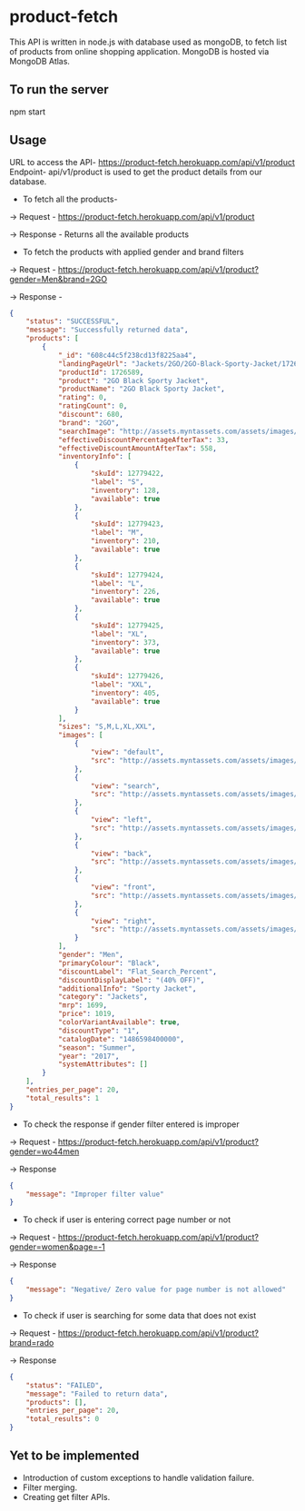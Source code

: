 # product-fetch

This API is written in node.js with database used as mongoDB, to fetch list of products from online shopping application. MongoDB is hosted via MongoDB Atlas.

## To run the server

npm start

## Usage

URL to access the API- https://product-fetch.herokuapp.com/api/v1/product
Endpoint- api/v1/product is used to get the product details from our database.

* To fetch all the products-

-> Request - https://product-fetch.herokuapp.com/api/v1/product

-> Response - Returns all the available products

* To fetch the products with applied gender and brand filters

-> Request - https://product-fetch.herokuapp.com/api/v1/product?gender=Men&brand=2GO

-> Response -
```JSON
{
    "status": "SUCCESSFUL",
    "message": "Successfully returned data",
    "products": [
        {
            "_id": "608c44c5f238cd13f8225aa4",
            "landingPageUrl": "Jackets/2GO/2GO-Black-Sporty-Jacket/1726589/buy",
            "productId": 1726589,
            "product": "2GO Black Sporty Jacket",
            "productName": "2GO Black Sporty Jacket",
            "rating": 0,
            "ratingCount": 0,
            "discount": 680,
            "brand": "2GO",
            "searchImage": "http://assets.myntassets.com/assets/images/1726589/2017/2/9/11486632625708-2GO-Black-Sporty-Jacket-721486632625379-1.jpg",
            "effectiveDiscountPercentageAfterTax": 33,
            "effectiveDiscountAmountAfterTax": 558,
            "inventoryInfo": [
                {
                    "skuId": 12779422,
                    "label": "S",
                    "inventory": 128,
                    "available": true
                },
                {
                    "skuId": 12779423,
                    "label": "M",
                    "inventory": 210,
                    "available": true
                },
                {
                    "skuId": 12779424,
                    "label": "L",
                    "inventory": 226,
                    "available": true
                },
                {
                    "skuId": 12779425,
                    "label": "XL",
                    "inventory": 373,
                    "available": true
                },
                {
                    "skuId": 12779426,
                    "label": "XXL",
                    "inventory": 405,
                    "available": true
                }
            ],
            "sizes": "S,M,L,XL,XXL",
            "images": [
                {
                    "view": "default",
                    "src": "http://assets.myntassets.com/assets/images/1726589/2017/2/9/11486632625708-2GO-Black-Sporty-Jacket-721486632625379-1.jpg"
                },
                {
                    "view": "search",
                    "src": "http://assets.myntassets.com/assets/images/1726589/2017/2/9/11486632625708-2GO-Black-Sporty-Jacket-721486632625379-1.jpg"
                },
                {
                    "view": "left",
                    "src": "http://assets.myntassets.com/assets/images/1726589/2017/2/9/11486632625605-2GO-Black-Sporty-Jacket-721486632625379-5.jpg"
                },
                {
                    "view": "back",
                    "src": "http://assets.myntassets.com/assets/images/1726589/2017/2/9/11486632625664-2GO-Black-Sporty-Jacket-721486632625379-3.jpg"
                },
                {
                    "view": "front",
                    "src": "http://assets.myntassets.com/assets/images/1726589/2017/2/9/11486632625689-2GO-Black-Sporty-Jacket-721486632625379-2.jpg"
                },
                {
                    "view": "right",
                    "src": "http://assets.myntassets.com/assets/images/1726589/2017/2/9/11486632625641-2GO-Black-Sporty-Jacket-721486632625379-4.jpg"
                }
            ],
            "gender": "Men",
            "primaryColour": "Black",
            "discountLabel": "Flat_Search_Percent",
            "discountDisplayLabel": "(40% OFF)",
            "additionalInfo": "Sporty Jacket",
            "category": "Jackets",
            "mrp": 1699,
            "price": 1019,
            "colorVariantAvailable": true,
            "discountType": "1",
            "catalogDate": "1486598400000",
            "season": "Summer",
            "year": "2017",
            "systemAttributes": []
        }
    ],
    "entries_per_page": 20,
    "total_results": 1
}
```

* To check the response if gender filter entered is improper

-> Request - https://product-fetch.herokuapp.com/api/v1/product?gender=wo44men

-> Response
```JSON
{
    "message": "Improper filter value"
}
```

* To check if user is entering correct page number or not

-> Request - https://product-fetch.herokuapp.com/api/v1/product?gender=women&page=-1

-> Response
```JSON
{
    "message": "Negative/ Zero value for page number is not allowed"
}
```

* To check if user is searching for some data that does not exist

-> Request - https://product-fetch.herokuapp.com/api/v1/product?brand=rado

-> Response
```JSON
{
    "status": "FAILED",
    "message": "Failed to return data",
    "products": [],
    "entries_per_page": 20,
    "total_results": 0
}
```
## Yet to be implemented

* Introduction of custom exceptions to handle validation failure.
* Filter merging.
* Creating get filter APIs.